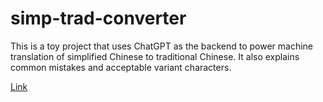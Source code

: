 # simp-trad-converter
This is a toy project that uses ChatGPT as the backend to power machine translation of simplified Chinese to traditional Chinese. It also explains common mistakes and acceptable variant characters.

[Link](https://simp-trad-converter.wl.r.appspot.com/)
